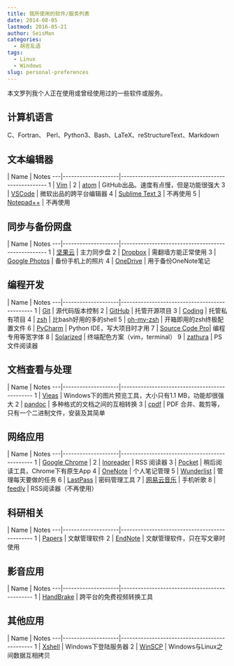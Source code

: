 ```yaml
---
title: 我所使用的软件/服务列表
date: 2014-08-05
lastmod: 2016-05-21
author: SeisMan
categories:
  - 胡言乱语
tags:
  - Linux
  - Windows
slug: personal-preferences
---
```


本文罗列我个人正在使用或曾经使用过的一些软件或服务。

<!--more-->

## 计算机语言

C、Fortran、 Perl、Python3、Bash、LaTeX、reStructureText、Markdown


## 文本编辑器

   | Name               |  Notes
---|--------------------|---------------------------------------------------
1  | [Vim][]            |
2  | [atom][]           | GitHub出品。速度有点慢，但是功能很强大
3  | [VSCode][]         | 微软出品的跨平台编辑器
4  | [Sublime Text 3][] | 不再使用
5  | [Notepad++][]      | 不再使用

[Atom]: https://atom.io/
[Vim]: http://www.vim.org/
[VSCode]: https://code.visualstudio.com
[Sublime Text 3]: https://www.sublimetext.com/
[Notepad++]: https://notepad-plus-plus.org/


## 同步与备份网盘

   | Name               |  Notes
---|--------------------|---------------------------------------------------
1  | [坚果云][]         | 主力同步盘
2  | [Dropbox][]        | 需翻墙方能正常使用
3  | [Google Photos][]  | 备份手机上的照片
4  | [OneDrive][]       | 用于备份OneNote笔记

[坚果云]: https://jianguoyun.com
[Dropbox]: https://www.dropbox.com
[Google Photos]: https://photos.google.com
[OneDrive]: https://onedrive.live.com/


## 编程开发

   | Name               |  Notes
---|--------------------|----------------------------------------------
1  | [Git][]            | 源代码版本控制
2  | [GitHub][]         | 托管开源项目
3  | [Coding][]         | 托管私有项目
4  | [zsh][]            | 比bash好用的多的shell
5  | [oh-my-zsh][]      | 开箱即用的zsh终极配置文件
6  | [PyCharm][]        | Python IDE，写大项目时才用
7  | [Source Code Pro][]| 编程专用等宽字体
8  | [Solarized][]      | 终端配色方案（vim，terminal）
9  | [zathura][]        | PS文件阅读器

[Git]: https://git-scm.com/
[zsh]: http://www.zsh.org/
[oh-my-zsh]: http://ohmyz.sh/
[PyCharm]: http://www.jetbrains.com/pycharm/
[GitHub]: https://github.com/
[Coding]: https://coding.net
[Source Code Pro]: https://github.com/adobe-fonts/source-code-pro
[Solarized]: http://ethanschoonover.com/solarized
[zathura]: http://pwmt.org/projects/zathura

## 文档查看与处理

   | Name               |  Notes
---|--------------------|----------------------------------------------
1  | [Vieas][]          | Windows下的图片预览工具，大小只有1.1 MB，功能却很强大
2  | [pandoc][]         | 多种格式的文档之间的互相转换
3  | [cpdf][]           | PDF 合并、裁剪等，只有一个二进制文件，安装及其简单

[Vieas]: http://www.vieas.com/en/software/vieas.html
[pandoc]: http://pandoc.org/
[cpdf]: http://community.coherentpdf.com/


## 网络应用

   | Name               |  Notes
---|--------------------|----------------------------------------------
1  | [Google Chrome][]  |
2  | [Inoreader][]      | RSS 阅读器
3  | [Pocket][]         | 稍后阅读工具，Chrome下有原生App
4  | [OneNote][]        | 个人笔记管理
5  | [Wunderlist][]     | 管理每天要做的任务
6  | [LastPass][]       | 密码管理工具
7  | [网易云音乐][]     | 手机听歌
8  | [feedly][]         | RSS阅读器（不再使用）

[Google Chrome]: https://www.google.com/chrome/
[feedly]: http://feedly.com/
[Inoreader]: https://www.inoreader.com
[Pocket]: http://getpocket.com/
[OneNote]: https://www.onenote.com
[Wunderlist]: https://www.wunderlist.com/zh/
[Lastpass]: https://lastpass.com/
[网易云音乐]: http://music.163.com/


## 科研相关

   | Name               |  Notes
---|--------------------|----------------------------------------------
1  | [Papers][]         | 文献管理软件
2  | [EndNote][]        | 文献管理软件，只在写文章时使用

[EndNote]: http://endnote.com/
[Papers]: http://papersapp.com/

## 影音应用

   | Name               |  Notes
---|--------------------|----------------------------------------------
1  | [HandBrake][]      | 跨平台的免费视频转换工具

[HandBrake]: https://handbrake.fr/


## 其他应用

   | Name               |  Notes
---|--------------------|----------------------------------------------
1  | [Xshell][]         | Windows下登陆服务器
2  | [WinSCP][]         | Windows与Linux之间数据互相拷贝

[WinSCP]: https://winscp.net/eng/docs/lang:chs
[Xshell]: http://www.netsarang.com/products/xsh_overview.html
